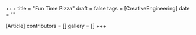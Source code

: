 +++
title = "Fun Time Pizza"
draft = false
tags = [CreativeEngineering]
date = ""

[Article]
contributors = []
gallery = []
+++